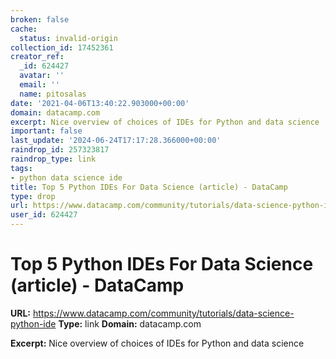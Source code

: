 ```yaml
---
broken: false
cache:
  status: invalid-origin
collection_id: 17452361
creator_ref:
  _id: 624427
  avatar: ''
  email: ''
  name: pitosalas
date: '2021-04-06T13:40:22.903000+00:00'
domain: datacamp.com
excerpt: Nice overview of choices of IDEs for Python and data science
important: false
last_update: '2024-06-24T17:17:28.366000+00:00'
raindrop_id: 257323817
raindrop_type: link
tags:
- python data science ide
title: Top 5 Python IDEs For Data Science (article) - DataCamp
type: drop
url: https://www.datacamp.com/community/tutorials/data-science-python-ide
user_id: 624427
---
```


# Top 5 Python IDEs For Data Science (article) - DataCamp

**URL:** https://www.datacamp.com/community/tutorials/data-science-python-ide
**Type:** link
**Domain:** datacamp.com

**Excerpt:** Nice overview of choices of IDEs for Python and data science
